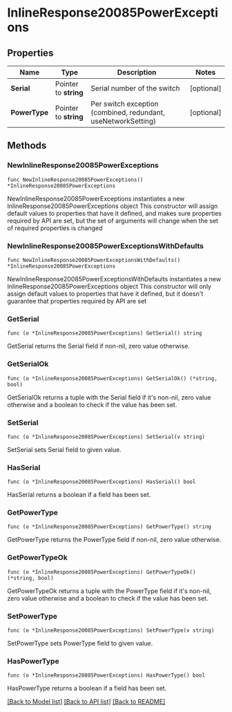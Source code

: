 # InlineResponse20085PowerExceptions

## Properties

Name | Type | Description | Notes
------------ | ------------- | ------------- | -------------
**Serial** | Pointer to **string** | Serial number of the switch | [optional] 
**PowerType** | Pointer to **string** | Per switch exception (combined, redundant, useNetworkSetting) | [optional] 

## Methods

### NewInlineResponse20085PowerExceptions

`func NewInlineResponse20085PowerExceptions() *InlineResponse20085PowerExceptions`

NewInlineResponse20085PowerExceptions instantiates a new InlineResponse20085PowerExceptions object
This constructor will assign default values to properties that have it defined,
and makes sure properties required by API are set, but the set of arguments
will change when the set of required properties is changed

### NewInlineResponse20085PowerExceptionsWithDefaults

`func NewInlineResponse20085PowerExceptionsWithDefaults() *InlineResponse20085PowerExceptions`

NewInlineResponse20085PowerExceptionsWithDefaults instantiates a new InlineResponse20085PowerExceptions object
This constructor will only assign default values to properties that have it defined,
but it doesn't guarantee that properties required by API are set

### GetSerial

`func (o *InlineResponse20085PowerExceptions) GetSerial() string`

GetSerial returns the Serial field if non-nil, zero value otherwise.

### GetSerialOk

`func (o *InlineResponse20085PowerExceptions) GetSerialOk() (*string, bool)`

GetSerialOk returns a tuple with the Serial field if it's non-nil, zero value otherwise
and a boolean to check if the value has been set.

### SetSerial

`func (o *InlineResponse20085PowerExceptions) SetSerial(v string)`

SetSerial sets Serial field to given value.

### HasSerial

`func (o *InlineResponse20085PowerExceptions) HasSerial() bool`

HasSerial returns a boolean if a field has been set.

### GetPowerType

`func (o *InlineResponse20085PowerExceptions) GetPowerType() string`

GetPowerType returns the PowerType field if non-nil, zero value otherwise.

### GetPowerTypeOk

`func (o *InlineResponse20085PowerExceptions) GetPowerTypeOk() (*string, bool)`

GetPowerTypeOk returns a tuple with the PowerType field if it's non-nil, zero value otherwise
and a boolean to check if the value has been set.

### SetPowerType

`func (o *InlineResponse20085PowerExceptions) SetPowerType(v string)`

SetPowerType sets PowerType field to given value.

### HasPowerType

`func (o *InlineResponse20085PowerExceptions) HasPowerType() bool`

HasPowerType returns a boolean if a field has been set.


[[Back to Model list]](../README.md#documentation-for-models) [[Back to API list]](../README.md#documentation-for-api-endpoints) [[Back to README]](../README.md)


